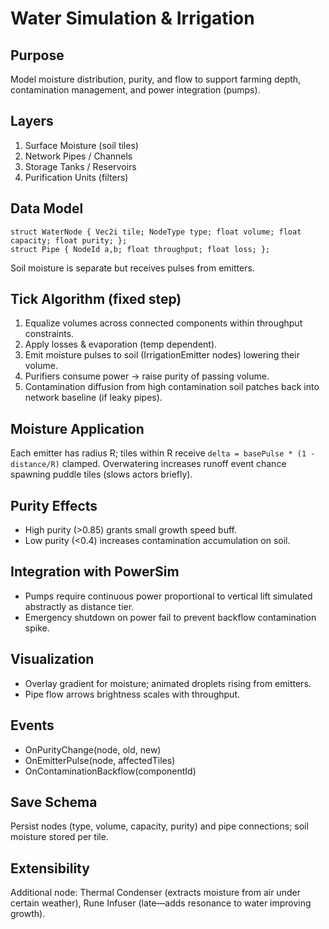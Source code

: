 # Water Simulation & Irrigation

## Purpose
Model moisture distribution, purity, and flow to support farming depth, contamination management, and power integration (pumps).

## Layers
1. Surface Moisture (soil tiles)
2. Network Pipes / Channels
3. Storage Tanks / Reservoirs
4. Purification Units (filters)

## Data Model
```
struct WaterNode { Vec2i tile; NodeType type; float volume; float capacity; float purity; };
struct Pipe { NodeId a,b; float throughput; float loss; };
```

Soil moisture is separate but receives pulses from emitters.

## Tick Algorithm (fixed step)
1. Equalize volumes across connected components within throughput constraints.
2. Apply losses & evaporation (temp dependent).
3. Emit moisture pulses to soil (IrrigationEmitter nodes) lowering their volume.
4. Purifiers consume power → raise purity of passing volume.
5. Contamination diffusion from high contamination soil patches back into network baseline (if leaky pipes).

## Moisture Application
Each emitter has radius R; tiles within R receive `delta = basePulse * (1 - distance/R)` clamped. Overwatering increases runoff event chance spawning puddle tiles (slows actors briefly).

## Purity Effects
- High purity (>0.85) grants small growth speed buff.
- Low purity (<0.4) increases contamination accumulation on soil.

## Integration with PowerSim
- Pumps require continuous power proportional to vertical lift simulated abstractly as distance tier.
- Emergency shutdown on power fail to prevent backflow contamination spike.

## Visualization
- Overlay gradient for moisture; animated droplets rising from emitters.
- Pipe flow arrows brightness scales with throughput.

## Events
- OnPurityChange(node, old, new)
- OnEmitterPulse(node, affectedTiles)
- OnContaminationBackflow(componentId)

## Save Schema
Persist nodes (type, volume, capacity, purity) and pipe connections; soil moisture stored per tile.

## Extensibility
Additional node: Thermal Condenser (extracts moisture from air under certain weather), Rune Infuser (late—adds resonance to water improving growth).
